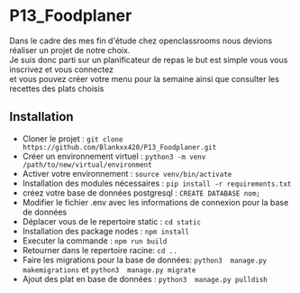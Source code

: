 # P13_Foodplaner
Dans le cadre des mes fin d'étude chez openclassrooms nous devions réaliser un projet de notre choix.\
Je suis donc parti sur un planificateur de repas le but est simple vous vous inscrivez et vous connectez \
et vous pouvez créer votre menu pour la semaine ainsi que consulter les recettes des plats choisis

## Installation
- Cloner le projet : ``git clone https://github.com/Blankxx420/P13_Foodplaner.git`` 
- Créer un environnement virtuel : ``python3 -m venv /path/to/new/virtual/environment`` 
- Activer votre environnement : ``source venv/bin/activate`` 
- Installation des modules nécessaires : ``pip install -r requirements.txt``  
- créez votre base de données postgresql : ``CREATE DATABASE nom;``
- Modifier le fichier .env avec les informations de connexion pour la base de données
- Déplacer vous de le repertoire static : ``cd static``
- Installation des package nodes : ``npm install ``
- Executer la commande : `` npm run build ``
- Retourner dans le repertoire racine: ``cd ..``
- Faire les migrations pour la base de données: ``python3  manage.py makemigrations`` et ``python3  manage.py migrate``
- Ajout des plat en base de données : `` python3  manage.py pulldish ``

